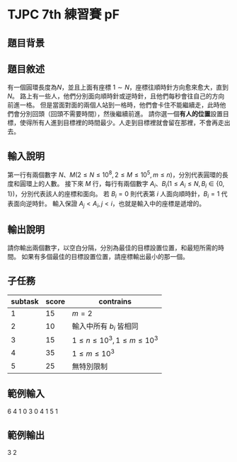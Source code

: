 # TJPC 7th 練習賽 pF

## 題目背景

## 題目敘述
有一個圓環長度為$N$，並且上面有座標 $1 \sim N$，座標往順時針方向愈來愈大，直到 $N$。
路上有一些人，他們分別面向順時針或逆時針，且他們每秒會往自己的方向前進一格。
但是當面對面的兩個人站到一格時，他們會卡住不能繼續走，此時他們會分別回頭（回頭不需要時間），然後繼續前進。
請你選一個**有人的位置**設置目標，使得所有人進到目標裡的時間最少。人走到目標裡就會留在那裡，不會再走出去。

## 輸入說明
第一行有兩個數字 $N、M (2 \leq N \leq 10^8, 2 \leq M \leq 10^5, m \leq n)$，分別代表圓環的長度和圓環上的人數。
接下來 $M$ 行，每行有兩個數字 $A_i、B_i (1 \leq A_i \leq N, B_i \in \{0,1\})$，分別代表該人的座標和面向。
若 $B_i=0$ 則代表第 $i$ 人面向順時針，$B_i=1$ 代表面向逆時針。
輸入保證 $A_j < A_i, \,j < i$，也就是輸入中的座標是遞增的。

## 輸出說明
請你輸出兩個數字，以空白分隔，分別為最佳的目標設置位置，和最短所需的時間。
如果有多個最佳的目標設置位置，請座標輸出最小的那一個。

## 子任務
| subtask | score | contrains |
|-|-|-|
| 1 | 15 | $m=2$
| 2 | 10 | 輸入中所有 $b_i$ 皆相同
| 3 | 15 | $1 \leq n \leq 10^3, 1 \leq m \leq 10^3$
| 4 | 35 | $1 \leq m \leq 10^3$
| 5 | 25 | 無特別限制

## 範例輸入
6 4
1 0
3 0
4 1
5 1

## 範例輸出
3 2
